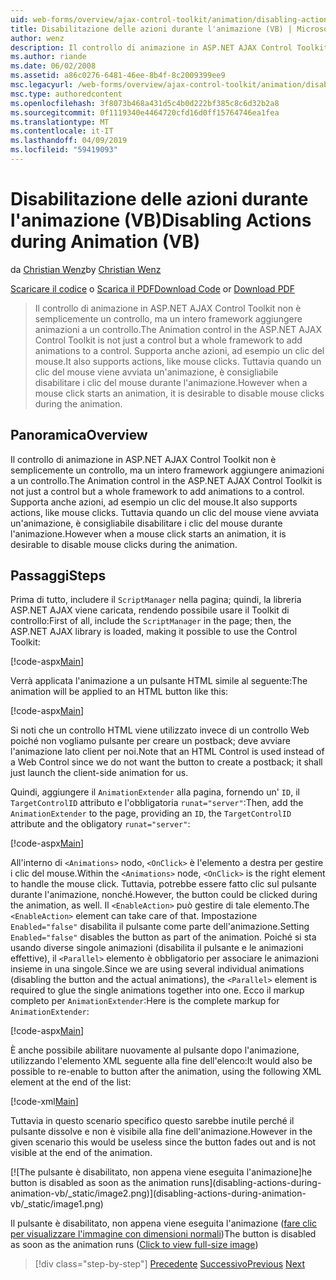 ```yaml
---
uid: web-forms/overview/ajax-control-toolkit/animation/disabling-actions-during-animation-vb
title: Disabilitazione delle azioni durante l'animazione (VB) | Microsoft Docs
author: wenz
description: Il controllo di animazione in ASP.NET AJAX Control Toolkit non è semplicemente un controllo, ma un intero framework aggiungere animazioni a un controllo. Supporta anche azioni...
ms.author: riande
ms.date: 06/02/2008
ms.assetid: a86c0276-6481-46ee-8b4f-8c2009399ee9
msc.legacyurl: /web-forms/overview/ajax-control-toolkit/animation/disabling-actions-during-animation-vb
msc.type: authoredcontent
ms.openlocfilehash: 3f8073b468a431d5c4b0d222bf385c8c6d32b2a8
ms.sourcegitcommit: 0f1119340e4464720cfd16d0ff15764746ea1fea
ms.translationtype: MT
ms.contentlocale: it-IT
ms.lasthandoff: 04/09/2019
ms.locfileid: "59419093"
---
```

# <a name="disabling-actions-during-animation-vb"></a><span data-ttu-id="9bd38-104">Disabilitazione delle azioni durante l'animazione (VB)</span><span class="sxs-lookup"><span data-stu-id="9bd38-104">Disabling Actions during Animation (VB)</span></span>

<span data-ttu-id="9bd38-105">da [Christian Wenz](https://github.com/wenz)</span><span class="sxs-lookup"><span data-stu-id="9bd38-105">by [Christian Wenz](https://github.com/wenz)</span></span>

<span data-ttu-id="9bd38-106">[Scaricare il codice](http://download.microsoft.com/download/f/9/a/f9a26acd-8df4-4484-8a18-199e4598f411/Animation7.vb.zip) o [Scarica il PDF](http://download.microsoft.com/download/6/7/1/6718d452-ff89-4d3f-a90e-c74ec2d636a3/animation7VB.pdf)</span><span class="sxs-lookup"><span data-stu-id="9bd38-106">[Download Code](http://download.microsoft.com/download/f/9/a/f9a26acd-8df4-4484-8a18-199e4598f411/Animation7.vb.zip) or [Download PDF](http://download.microsoft.com/download/6/7/1/6718d452-ff89-4d3f-a90e-c74ec2d636a3/animation7VB.pdf)</span></span>

> <span data-ttu-id="9bd38-107">Il controllo di animazione in ASP.NET AJAX Control Toolkit non è semplicemente un controllo, ma un intero framework aggiungere animazioni a un controllo.</span><span class="sxs-lookup"><span data-stu-id="9bd38-107">The Animation control in the ASP.NET AJAX Control Toolkit is not just a control but a whole framework to add animations to a control.</span></span> <span data-ttu-id="9bd38-108">Supporta anche azioni, ad esempio un clic del mouse.</span><span class="sxs-lookup"><span data-stu-id="9bd38-108">It also supports actions, like mouse clicks.</span></span> <span data-ttu-id="9bd38-109">Tuttavia quando un clic del mouse viene avviata un'animazione, è consigliabile disabilitare i clic del mouse durante l'animazione.</span><span class="sxs-lookup"><span data-stu-id="9bd38-109">However when a mouse click starts an animation, it is desirable to disable mouse clicks during the animation.</span></span>


## <a name="overview"></a><span data-ttu-id="9bd38-110">Panoramica</span><span class="sxs-lookup"><span data-stu-id="9bd38-110">Overview</span></span>

<span data-ttu-id="9bd38-111">Il controllo di animazione in ASP.NET AJAX Control Toolkit non è semplicemente un controllo, ma un intero framework aggiungere animazioni a un controllo.</span><span class="sxs-lookup"><span data-stu-id="9bd38-111">The Animation control in the ASP.NET AJAX Control Toolkit is not just a control but a whole framework to add animations to a control.</span></span> <span data-ttu-id="9bd38-112">Supporta anche azioni, ad esempio un clic del mouse.</span><span class="sxs-lookup"><span data-stu-id="9bd38-112">It also supports actions, like mouse clicks.</span></span> <span data-ttu-id="9bd38-113">Tuttavia quando un clic del mouse viene avviata un'animazione, è consigliabile disabilitare i clic del mouse durante l'animazione.</span><span class="sxs-lookup"><span data-stu-id="9bd38-113">However when a mouse click starts an animation, it is desirable to disable mouse clicks during the animation.</span></span>

## <a name="steps"></a><span data-ttu-id="9bd38-114">Passaggi</span><span class="sxs-lookup"><span data-stu-id="9bd38-114">Steps</span></span>

<span data-ttu-id="9bd38-115">Prima di tutto, includere il `ScriptManager` nella pagina; quindi, la libreria ASP.NET AJAX viene caricata, rendendo possibile usare il Toolkit di controllo:</span><span class="sxs-lookup"><span data-stu-id="9bd38-115">First of all, include the `ScriptManager` in the page; then, the ASP.NET AJAX library is loaded, making it possible to use the Control Toolkit:</span></span>

[!code-aspx[Main](disabling-actions-during-animation-vb/samples/sample1.aspx)]

<span data-ttu-id="9bd38-116">Verrà applicata l'animazione a un pulsante HTML simile al seguente:</span><span class="sxs-lookup"><span data-stu-id="9bd38-116">The animation will be applied to an HTML button like this:</span></span>

[!code-aspx[Main](disabling-actions-during-animation-vb/samples/sample2.aspx)]

<span data-ttu-id="9bd38-117">Si noti che un controllo HTML viene utilizzato invece di un controllo Web poiché non vogliamo pulsante per creare un postback; deve avviare l'animazione lato client per noi.</span><span class="sxs-lookup"><span data-stu-id="9bd38-117">Note that an HTML Control is used instead of a Web Control since we do not want the button to create a postback; it shall just launch the client-side animation for us.</span></span>

<span data-ttu-id="9bd38-118">Quindi, aggiungere il `AnimationExtender` alla pagina, fornendo un' `ID`, il `TargetControlID` attributo e l'obbligatoria `runat="server"`:</span><span class="sxs-lookup"><span data-stu-id="9bd38-118">Then, add the `AnimationExtender` to the page, providing an `ID`, the `TargetControlID` attribute and the obligatory `runat="server"`:</span></span>

[!code-aspx[Main](disabling-actions-during-animation-vb/samples/sample3.aspx)]

<span data-ttu-id="9bd38-119">All'interno di `<Animations>` nodo, `<OnClick>` è l'elemento a destra per gestire i clic del mouse.</span><span class="sxs-lookup"><span data-stu-id="9bd38-119">Within the `<Animations>` node, `<OnClick>` is the right element to handle the mouse click.</span></span> <span data-ttu-id="9bd38-120">Tuttavia, potrebbe essere fatto clic sul pulsante durante l'animazione, nonché.</span><span class="sxs-lookup"><span data-stu-id="9bd38-120">However, the button could be clicked during the animation, as well.</span></span> <span data-ttu-id="9bd38-121">Il `<EnableAction>` può gestire di tale elemento.</span><span class="sxs-lookup"><span data-stu-id="9bd38-121">The `<EnableAction>` element can take care of that.</span></span> <span data-ttu-id="9bd38-122">Impostazione `Enabled="false"` disabilita il pulsante come parte dell'animazione.</span><span class="sxs-lookup"><span data-stu-id="9bd38-122">Setting `Enabled="false"` disables the button as part of the animation.</span></span> <span data-ttu-id="9bd38-123">Poiché si sta usando diverse singole animazioni (disabilita il pulsante e le animazioni effettive), il `<Parallel>` elemento è obbligatorio per associare le animazioni insieme in una singole.</span><span class="sxs-lookup"><span data-stu-id="9bd38-123">Since we are using several individual animations (disabling the button and the actual animations), the `<Parallel>` element is required to glue the single animations together into one.</span></span> <span data-ttu-id="9bd38-124">Ecco il markup completo per `AnimationExtender`:</span><span class="sxs-lookup"><span data-stu-id="9bd38-124">Here is the complete markup for `AnimationExtender`:</span></span>

[!code-aspx[Main](disabling-actions-during-animation-vb/samples/sample4.aspx)]

<span data-ttu-id="9bd38-125">È anche possibile abilitare nuovamente al pulsante dopo l'animazione, utilizzando l'elemento XML seguente alla fine dell'elenco:</span><span class="sxs-lookup"><span data-stu-id="9bd38-125">It would also be possible to re-enable to button after the animation, using the following XML element at the end of the list:</span></span>

[!code-xml[Main](disabling-actions-during-animation-vb/samples/sample5.xml)]

<span data-ttu-id="9bd38-126">Tuttavia in questo scenario specifico questo sarebbe inutile perché il pulsante dissolve e non è visibile alla fine dell'animazione.</span><span class="sxs-lookup"><span data-stu-id="9bd38-126">However in the given scenario this would be useless since the button fades out and is not visible at the end of the animation.</span></span>


[![T<span data-ttu-id="9bd38-127">he pulsante è disabilitato, non appena viene eseguita l'animazione]</span><span class="sxs-lookup"><span data-stu-id="9bd38-127">he button is disabled as soon as the animation runs]</span></span>(disabling-actions-during-animation-vb/_static/image2.png)](disabling-actions-during-animation-vb/_static/image1.png)

<span data-ttu-id="9bd38-128">Il pulsante è disabilitato, non appena viene eseguita l'animazione ([fare clic per visualizzare l'immagine con dimensioni normali](disabling-actions-during-animation-vb/_static/image3.png))</span><span class="sxs-lookup"><span data-stu-id="9bd38-128">The button is disabled as soon as the animation runs ([Click to view full-size image](disabling-actions-during-animation-vb/_static/image3.png))</span></span>

> [!div class="step-by-step"]
> <span data-ttu-id="9bd38-129">[Precedente](animating-in-response-to-user-interaction-vb.md)
> [Successivo](triggering-an-animation-in-another-control-vb.md)</span><span class="sxs-lookup"><span data-stu-id="9bd38-129">[Previous](animating-in-response-to-user-interaction-vb.md)
[Next](triggering-an-animation-in-another-control-vb.md)</span></span>
